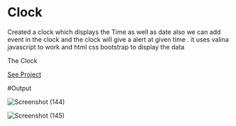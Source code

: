 # Clock
Created a clock which displays the Time as well as date
also we can add event in the clock and the clock will give a alert at
given time .
it uses valina javascript to work and html css bootstrap to
display the data

 The Clock
 
[See Project](http://gawaliabhishek.github.io/Clock/#)

#Output

![Screenshot (144)](https://user-images.githubusercontent.com/89680568/192174877-fd5167cd-0ca1-4d4e-a2cf-215cb7ab3820.png)


![Screenshot (145)](https://user-images.githubusercontent.com/89680568/192174884-15b20767-0266-4109-96c5-9f3dc4f83f11.png)
